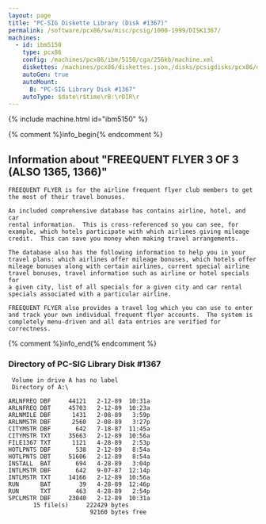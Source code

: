 ```yaml
---
layout: page
title: "PC-SIG Diskette Library (Disk #1367)"
permalink: /software/pcx86/sw/misc/pcsig/1000-1999/DISK1367/
machines:
  - id: ibm5150
    type: pcx86
    config: /machines/pcx86/ibm/5150/cga/256kb/machine.xml
    diskettes: /machines/pcx86/diskettes.json,/disks/pcsigdisks/pcx86/diskettes.json
    autoGen: true
    autoMount:
      B: "PC-SIG Library Disk #1367"
    autoType: $date\r$time\rB:\rDIR\r
---
```


{% include machine.html id="ibm5150" %}

{% comment %}info_begin{% endcomment %}

## Information about "FREEQUENT FLYER 3 OF 3 (ALSO 1365, 1366)"

    FREEQUENT FLYER is for the airline frequent flyer club members to get
    the most of their travel bonuses.
    
    An included comprehensive database has contains airline, hotel, and car
    rental information.  This is cross-referenced so you can see, for
    example, which hotels participate with which airlines giving mileage
    credit.  This can save you money when making travel arrangements.
    
    The database also has the following information to help you in your
    travel plans: which airlines offer mileage bonuses, which hotels offer
    mileage bonuses along with certain airlines, current special airline
    travel bonuses, travel information such as airline or hotel specials for
    a given city, list of all specials for a given city and car rental
    specials associated with a particular airline.
    
    FREEQUENT FLYER also provides a travel log which you can use to enter
    and track your own individual frequent flyer accounts.  The system is
    completely menu-driven and all data entries are verified for
    correctness.
{% comment %}info_end{% endcomment %}


### Directory of PC-SIG Library Disk #1367

     Volume in drive A has no label
     Directory of A:\

    ARLNFREQ DBF     44121   2-12-89  10:31a
    ARLNFREQ DBT     45703   2-12-89  10:23a
    ARLNMILE DBF      1431   2-08-89   3:59p
    ARLNMSTR DBF      2560   2-08-89   3:27p
    CITYMSTR DBF       642   7-18-87  11:45a
    CITYMSTR TXT     35663   2-12-89  10:56a
    FILE1367 TXT      1121   4-28-89   2:53p
    HOTLPNTS DBF       538   2-12-89   8:54a
    HOTLPNTS DBT     51606   2-12-89   8:54a
    INSTALL  BAT       694   4-28-89   3:04p
    INTLMSTR DBF       642   9-07-87  12:14p
    INTLMSTR TXT     14166   2-12-89  10:56a
    RUN      BAT        39   4-28-89  12:46p
    RUN      TXT       463   4-28-89   2:54p
    SPCLMSTR DBF     23040   2-12-89  10:31a
           15 file(s)     222429 bytes
                           92160 bytes free
